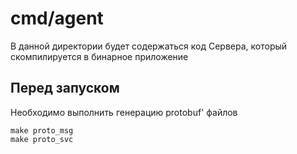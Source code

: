 # cmd/agent

В данной директории будет содержаться код Сервера, который скомпилируется в бинарное приложение


## Перед запуском
Необходимо выполнить генерацию protobuf' файлов
 ```shll
 make proto_msg
 make proto_svc
 ```